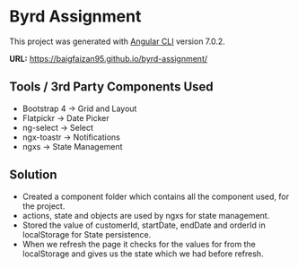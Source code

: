 # Byrd Assignment

This project was generated with [Angular CLI](https://github.com/angular/angular-cli) version 7.0.2.

**URL:** https://baigfaizan95.github.io/byrd-assignment/

## Tools / 3rd Party Components Used

* Bootstrap 4 -> Grid and Layout
* Flatpickr -> Date Picker
* ng-select -> Select
* ngx-toastr -> Notifications
* ngxs -> State Management

## Solution

- Created a component folder which contains all the component used, for the project.
- actions, state and objects are used by ngxs for state management.
- Stored the value of customerId, startDate, endDate and orderId in localStorage for State persistence.
- When we refresh the page it checks for the values for from the localStorage and gives us the state which we had before refresh.
